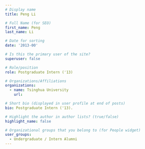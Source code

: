 ```yaml
---
# Display name
title: Peng Li

# Full Name (for SEO) 
first_name: Peng
last_name: Li

# Date for sorting
date: '2013-00'

# Is this the primary user of the site?
superuser: false

# Role/position
role: Postgraduate Intern ('13)

# Organizations/Affiliations
organizations:
  - name: Tsinghua University
    url: 

# Short bio (displayed in user profile at end of posts)
bio: Postgraduate Intern ('13). 

# Highlight the author in author lists? (true/false)
highlight_name: false

# Organizational groups that you belong to (for People widget)
user_groups:
  - Undergraduate / Intern Alumni
---
```

